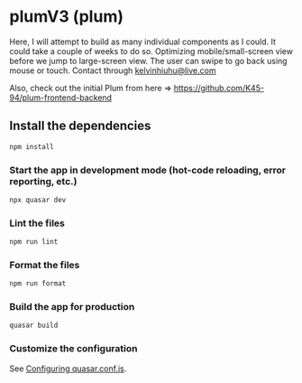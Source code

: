 # plumV3 (plum)

Here, I will attempt to build as many individual components as I could. It could take a couple of weeks to do so.
Optimizing mobile/small-screen view before we jump to large-screen view.
The user can swipe to go back using mouse or touch.
Contact through kelvinhiuhu@live.com

Also, check out the initial Plum from here => https://github.com/K45-94/plum-frontend-backend

## Install the dependencies

```bash
npm install
```

### Start the app in development mode (hot-code reloading, error reporting, etc.)

```bash
npx quasar dev
```

### Lint the files

```bash
npm run lint
```

### Format the files

```bash
npm run format
```

### Build the app for production

```bash
quasar build
```

### Customize the configuration

See [Configuring quasar.conf.js](https://quasar.dev/quasar-cli/quasar-conf-js).
